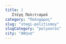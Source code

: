 ```yaml
---
title: |
   Στέγη Πολιτισμού
category: "Πολυχώρος"
slug: "stegi-politismoy"
slugCategory: "polyxoros"
city: "Αθήνα"
---
```


